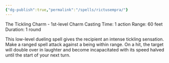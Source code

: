 ```yaml
---
{"dg-publish":true,"permalink":"/spells/rictusempra/"}
---
```


The Tickling Charm - 1st-level Charm 
Casting Time: 1 action 
Range: 60 feet 
Duration: 1 round 

This low-level dueling spell gives the recipient an intense tickling sensation. Make a ranged spell attack against a being within range. On a hit, the target will double over in laughter and become incapacitated with its speed halved until the start of your next turn. 